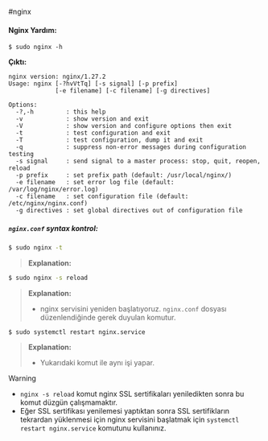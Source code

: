 #nginx 

#### Nginx Yardım:
```shell
$ sudo nginx -h
```

**Çıktı:**
```shell
nginx version: nginx/1.27.2
Usage: nginx [-?hvVtTq] [-s signal] [-p prefix]
             [-e filename] [-c filename] [-g directives]

Options:
  -?,-h         : this help
  -v            : show version and exit
  -V            : show version and configure options then exit
  -t            : test configuration and exit
  -T            : test configuration, dump it and exit
  -q            : suppress non-error messages during configuration testing
  -s signal     : send signal to a master process: stop, quit, reopen, reload
  -p prefix     : set prefix path (default: /usr/local/nginx/)
  -e filename   : set error log file (default: /var/log/nginx/error.log)
  -c filename   : set configuration file (default: /etc/nginx/nginx.conf)
  -g directives : set global directives out of configuration file
```


##### `nginx.conf` syntax kontrol:
```bash
$ sudo nginx -t 
```
> **Explanation:**


```bash
$ sudo nginx -s reload
```
> **Explanation:**
> + nginx servisini yeniden başlatıyoruz. `nginx.conf` dosyası düzenlendiğinde gerek duyulan komutur.

```
$ sudo systemctl restart nginx.service
```
> **Explanation:**
> + Yukarıdaki komut ile aynı işi yapar.


> [!WARNING]
> + `nginx -s reload` komut nginx SSL sertifikaları yeniledikten sonra bu komut düzgün çalışmamaktır.
> + Eğer SSL sertifikası yenilemesi yaptıktan sonra SSL sertifikların tekrardan yüklenmesi için nginx servisini başlatmak için `systemctl restart nginx.service` komutunu kullanınız.
